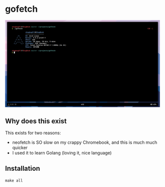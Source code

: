 # gofetch


![gofetch](https://github.com/shagbag913/gofetch/raw/master/.screenshot.png)


## Why does this exist
This exists for two reasons:
 - neofetch is SO slow on my crappy Chromebook, and this is much much quicker
 - I used it to learn Golang (loving it, nice language)


## Installation
`make all`
